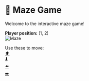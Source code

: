 # 🧩 Maze Game  
Welcome to the interactive maze game!

**Player position:** (1, 2)  
![Maze](https://recognize-instructor-criteria-other.trycloudflare.com/images/pos_1_2.png?t=1760502513819)

Use these to move:  
[⬆️](https://recognize-instructor-criteria-other.trycloudflare.com/move/1_2_w)  
[⬇️](https://recognize-instructor-criteria-other.trycloudflare.com/move/1_2_s)  
[⬅️](https://recognize-instructor-criteria-other.trycloudflare.com/move/1_2_a)  
[➡️](https://recognize-instructor-criteria-other.trycloudflare.com/move/1_2_d)
